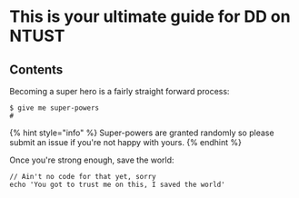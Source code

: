 # This is your ultimate guide for DD on NTUST

## Contents

Becoming a super hero is a fairly straight forward process:

```
$ give me super-powers
#
```

{% hint style="info" %}
 Super-powers are granted randomly so please submit an issue if you're not happy with yours.
{% endhint %}

Once you're strong enough, save the world:

```
// Ain't no code for that yet, sorry
echo 'You got to trust me on this, I saved the world'
```



